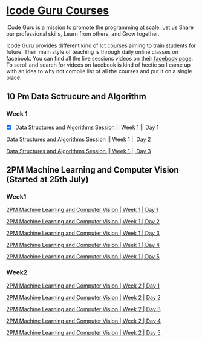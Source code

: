 # [Icode Guru Courses](https://icodeguru.weebly.com/)

iCode Guru is a mission to promote the programming at scale.
Let us Share our professional skills, Learn from others, and Grow together.

Icode Guru provides different kind of Ict courses aiming to train students for future. Their main style of teaching is through daily online classes on facebook. You can find all the live sessions videos on their [facebook page](https://web.facebook.com/iCodeguru). To scroll and search for videos on facebook is kind of hectic so I came up with an idea to why not compile list of all the courses and put it on a single place.

## 10 Pm Data Sctrucure and Algorithm

### Week 1
- [x] [Data Structures and Algorithms Session || Week 1 || Day 1](https://web.facebook.com/iCodeguru/videos/515564140338557)

[Data Structures and Algorithms Session || Week 1 || Day 2](https://web.facebook.com/iCodeguru/videos/549468186860420)

[Data Structures and Algorithms Session || Week 1 || Day 3](https://web.facebook.com/iCodeguru/videos/463612075283799)




## 2PM Machine Learning and Computer Vision (Started at 25th July)


### Week1

[2PM Machine Learning and Computer Vision | Week 1 | Day 1](https://web.facebook.com/iCodeguru/videos/1044038579577939)

[2PM Machine Learning and Computer Vision | Week 1 | Day 2](https://fb.watch/eHnCCtkPwB/)

[2PM Machine Learning and Computer Vision | Week 1 | Day 3](https://fb.watch/eHnMeTf4wU/)

[2PM Machine Learning and Computer Vision | Week 1 | Day 4](https://fb.watch/eHnOM-04Di/)

[2PM Machine Learning and Computer Vision | Week 1 | Day 5](https://web.facebook.com/iCodeguru/videos/5566833566670786)



### Week2

[2PM Machine Learning and Computer Vision | Week 2 | Day 1](https://web.facebook.com/iCodeguru/videos/428904962510625)

[2PM Machine Learning and Computer Vision | Week 2 | Day 2](https://web.facebook.com/iCodeguru/videos/1451285668689611)

[2PM Machine Learning and Computer Vision | Week 2 | Day 3](https://web.facebook.com/iCodeguru/videos/5679576968721790)

[2PM Machine Learning and Computer Vision | Week 2 | Day 4](https://web.facebook.com/iCodeguru/videos/629734188290697)

[2PM Machine Learning and Computer Vision | Week 2 | Day 5]()


